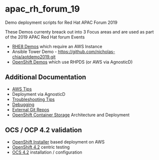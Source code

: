 # apac_rh_forum_19
Demo deployment scripts for Red Hat APAC Forum 2019

These Demos currenty breack out into 3 Focus areas and are used as part
of the 2019 APAC Red Hat forum Events

* [RHE8 Demos](./docs/RHEL8Demo.md) which require an AWS Instance
* Ansible Tower Demo - https://github.com/nicholas-chia/aotdemo2019.git
* [OpenShift Demos](./docs/OpenShiftDemo.md) which use RHPDS (or AWS via AgnosticD)

## Additional Documentation

* [AWS Tips](./docs/AWS_Tips.md)
* Deployment via AgnosticD
* [Troubleshooting Tips](./docs/Troubleshooting.md)
* [Debugging](./docs/Debugging.md)
* [External Git Repos](./docs/ExternalGitRepos.md)
* [OpenShift Container Storage](./docs/OpenShiftContainerStorage.md) Architecture and Deployment

## OCS / OCP 4.2 validation

* [OpenShift Installer](./OpenShiftInstaller.md) based deployment on AWS
* [OpenShift 4.2](./OpenShift_4.2.md) centric testing
* [OCS 4.2](./OCS_4.2.md) installation / configuration
